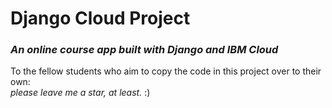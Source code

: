 # Django Cloud Project
### _An online course app built with Django and IBM Cloud_

To the fellow students who aim to copy the code in this project over to their own: <br>
*please leave me a star, at least.* :)
